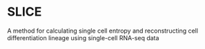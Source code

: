# SLICE
A method for calculating single cell entropy and reconstructing cell differentiation lineage using single-cell RNA-seq data 

